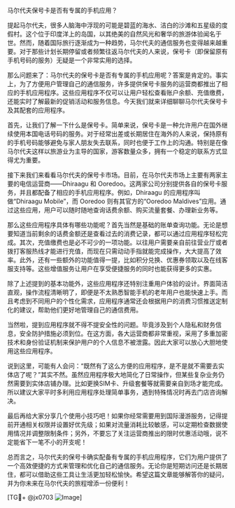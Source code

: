 马尔代夫保号卡是否有专属的手机应用？

提起马尔代夫，很多人脑海中浮现的可能是碧蓝的海水、洁白的沙滩和五星级的度假村。这个位于印度洋上的岛国，以其绝美的自然风光和奢华的旅游体验闻名于世。然而，随着国际旅行逐渐成为一种趋势，马尔代夫的通信服务也变得越来越重要。对于那些计划长期停留或者频繁往返马尔代夫的人来说，保号卡（即保留原有手机号码的服务）无疑是一个非常实用的选择。

那么问题来了：马尔代夫的保号卡是否有专属的手机应用呢？答案是肯定的。事实上，为了方便用户管理自己的通信服务，许多提供保号卡服务的运营商都推出了相应的手机应用程序。这些应用程序不仅可以让用户轻松查看账户余额、充值缴费，还能实时了解最新的促销活动和服务信息。今天我们就来详细聊聊马尔代夫保号卡及其配套的应用程序。

首先，让我们了解一下什么是保号卡。简单来说，保号卡是一种允许用户在国外继续使用本国电话号码的服务。对于经常出差或长期居住在海外的人来说，保持原有的手机号码能够避免与家人朋友失去联系，同时也便于工作上的沟通。特别是在像马尔代夫这样以旅游业为主导的国家，游客数量众多，拥有一个稳定的联系方式显得尤为重要。

接下来我们来看看马尔代夫的保号卡市场。目前，在马尔代夫市场上主要有两家主要的电信运营商——Dhiraagu 和 Ooredoo。这两家公司分别提供各自的保号卡服务，并且都配备了相应的手机应用程序。例如，Dhiraagu 的应用程序叫做“Dhiraagu Mobile”，而 Ooredoo 则有其官方的“Ooredoo Maldives”应用。通过这些应用，用户可以随时随地查询话费余额、购买流量套餐、办理新业务等。

那么这些应用程序具体有哪些功能呢？首先当然是基础的账单查询功能。无论是想要知道当前剩余的话费金额还是查看过去的消费记录，都可以通过应用程序轻松完成。其次，充值缴费也是必不可少的一项功能。以往用户需要亲自前往营业厅或者拨打客服热线才能进行充值，而现在只需动动手指就能完成操作，大大提高了效率。此外，还有一些额外的功能值得一提，比如积分兑换、优惠券领取以及在线客服支持等。这些增值服务让用户在享受便捷服务的同时也能获得更多的实惠。

除了上述提到的基本功能外，这些应用程序还特别注重用户体验的设计。界面简洁直观，操作流程清晰明了，即便是不太熟悉智能手机的老年用户也能快速上手。而且考虑到不同用户的个性化需求，应用程序通常还会根据用户的消费习惯推送定制化的建议，帮助他们更好地管理自己的通信费用。

当然啦，提到应用程序就不得不提安全性的问题。毕竟涉及到个人隐私和财务信息，安全防护措施必须到位。在这方面，各大运营商都非常重视，采用了多重加密技术和身份验证机制来保护用户的个人信息不被泄露。因此大家可以放心大胆地使用这些应用程序。

说到这里，可能有人会问：“既然有了这么方便的应用程序，是不是就不需要去实体店了呢？”其实不然。虽然应用程序极大地简化了日常操作，但某些复杂业务仍然需要到实体店铺办理。比如更换SIM卡、升级套餐等就需要亲自到场才能完成。所以建议大家平时多利用应用程序处理简单事务，遇到特殊情况时再去门店咨询解决。

最后再给大家分享几个使用小技巧吧！如果你经常需要用到国际漫游服务，记得提前开通相关权限并设置好优先级；如果对流量消耗比较敏感，可以定期检查数据使用情况并调整限制条件；另外，不要忘了关注运营商推出的限时优惠活动哦，说不定能省下一笔不小的开支呢！

总而言之，马尔代夫的保号卡确实配备有专属的手机应用程序，它们为用户提供了一个高效便捷的方式来管理和优化自己的通信服务。无论你是短期访问还是长期居住，都可以借助这些工具让生活更加轻松愉快。希望这篇文章能够解答你的疑问，并为你未来在马尔代夫的旅程增添一份便利！

[TG💪+ @jx0703 ![Image](https://github.com/user-attachments/assets/dbca1d08-cadb-493c-b0ec-ad6f7a83f270)]